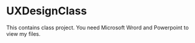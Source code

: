 # UXDesignClass
This contains class project. You need Microsoft Wrord and Powerpoint to view my files. 
